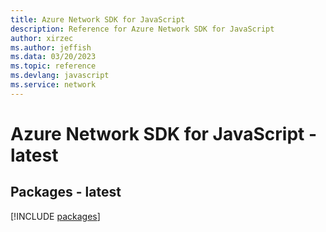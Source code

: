 ```yaml
---
title: Azure Network SDK for JavaScript
description: Reference for Azure Network SDK for JavaScript
author: xirzec
ms.author: jeffish
ms.data: 03/20/2023
ms.topic: reference
ms.devlang: javascript
ms.service: network
---
```

# Azure Network SDK for JavaScript - latest
## Packages - latest
[!INCLUDE [packages](network-index.md)]